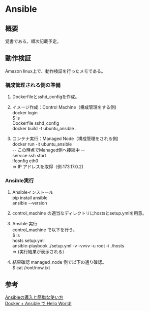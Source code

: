 # Ansible

## 概要
覚書である。順次記載予定。

## 動作検証
Amazon linux上で、動作検証を行ったメモである。

### 構成管理される側の準備
1. Dockerfileとsshd_configを作成。

1. イメージ作成：Control Machine（構成管理をする側)  
docker login  
$ ls  
Dockerfile sshd_config  
docker build -t ubuntu_ansible .

1. コンテナ実行：Managed Node（構成管理をされる側)  
docker run -it ubuntu_ansible  
-- この時点でManaged側へ接続中 --  
service ssh start  
ifconfig eth0  
=> IP アドレスを取得（例:173.17.0.2)

### Ansible実行

1. Ansibleインストール  
pip install ansible  
ansible --version  

1. control_machine の適当なディレクトリにhostsとsetup.ymlを用意。  

1. Ansible 実行  
control_machine で以下を行う。  
$ ls  
hosts setup.yml  
ansible-playbook ./setup.yml -v -vvvv -u root -i ./hosts  
=> (実行結果が表示される）  

1. 結果確認
managed_node 側で以下の通り確認。    
$ cat /root/now.txt  


## 参考
[Ansibleの導入と簡単な使い方](https://qiita.com/nekonoprotocol/items/78884242064cdaf9f472)  
[Docker + Ansible で Hello World!](https://qiita.com/mdew150/items/19a11a5cfb45e7c82c97)  
